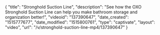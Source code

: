 {
    "title": "Stronghold Suction Line",
    "description": "See how the OXO Stronghold Suction Line can help you make bathroom storage and organization better!",
    "videoid": "137390647",
    "date_created": "1515777677",
    "date_modified": "1515800761",
    "type": "captivate",
    "layout": "video",
    "url": "\/v\/stronghold-suction-line-mp4\/137390647"
}